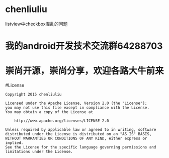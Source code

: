 # chenliuliu

listview中checkbox混乱的问题


# 我的android开发技术交流群64288703
# 崇尚开源，崇尚分享，欢迎各路大牛前来







#License
```
Copyright 2015 chenliuliu

Licensed under the Apache License, Version 2.0 (the "License");
you may not use this file except in compliance with the License.
You may obtain a copy of the License at

    http://www.apache.org/licenses/LICENSE-2.0

Unless required by applicable law or agreed to in writing, software
distributed under the License is distributed on an "AS IS" BASIS,
WITHOUT WARRANTIES OR CONDITIONS OF ANY KIND, either express or implied.
See the License for the specific language governing permissions and
limitations under the License.
```
